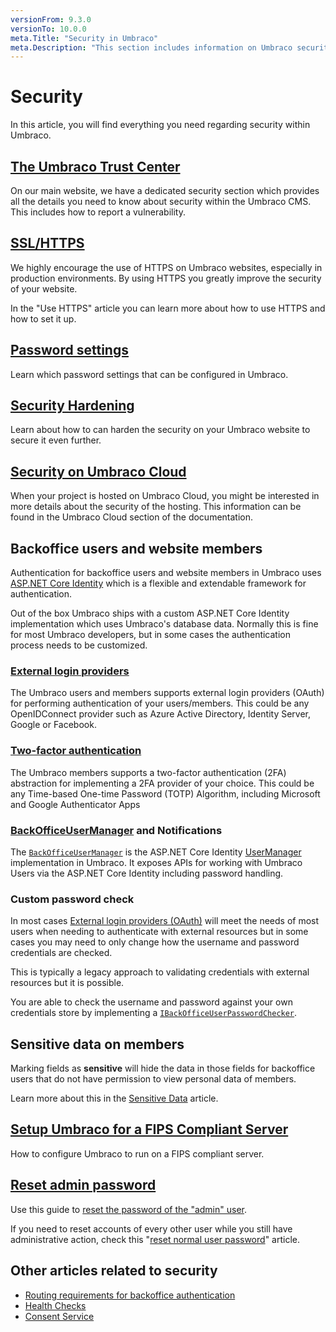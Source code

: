 ```yaml
---
versionFrom: 9.3.0
versionTo: 10.0.0
meta.Title: "Security in Umbraco"
meta.Description: "This section includes information on Umbraco security, its various security options and configuring how authentication & authorization works in Umbraco"
---
```


# Security

In this article, you will find everything you need regarding security within Umbraco.

## [The Umbraco Trust Center](https://umbraco.com/about-us/trust-center/)

On our main website, we have a dedicated security section which provides all the details you need to know about security within the Umbraco CMS. This includes how to report a vulnerability.

## [SSL/HTTPS](use-https.md)

We highly encourage the use of HTTPS on Umbraco websites, especially in production environments. By using HTTPS you greatly improve the security of your website.

In the "Use HTTPS" article you can learn more about how to use HTTPS and how to set it up.

## [Password settings](Security-settings/index.md)

Learn which password settings that can be configured in Umbraco.

## [Security Hardening](Security-hardening/index.md)

Learn about how to can harden the security on your Umbraco website to secure it even further.

## [Security on Umbraco Cloud](../../Umbraco-Cloud/Frequently-Asked-Questions/#security-and-encryption)

When your project is hosted on Umbraco Cloud, you might be interested in more details about the security of the hosting. This information can be found in the Umbraco Cloud section of the documentation.

## Backoffice users and website members

Authentication for backoffice users and website members in Umbraco uses [ASP.NET Core Identity](https://docs.microsoft.com/en-us/aspnet/core/security/authentication/identity) which is a flexible and extendable framework for authentication.

Out of the box Umbraco ships with a custom ASP.NET Core Identity implementation which uses Umbraco's database data. Normally this is fine for most Umbraco developers, but in some cases the authentication process needs to be customized.

### [External login providers](external-login-providers/index.md)

The Umbraco users and members supports external login providers (OAuth) for performing authentication of your users/members.
This could be any OpenIDConnect provider such as Azure Active Directory, Identity Server, Google or Facebook.

### [Two-factor authentication](two-factor-authentication/index.md)

The Umbraco members supports a two-factor authentication (2FA) abstraction for implementing a 2FA provider of your choice.
This could be any Time-based One-time Password (TOTP) Algorithm, including Microsoft and Google Authenticator Apps

### [BackOfficeUserManager](backoffice-user-manager.md) and Notifications

The [`BackOfficeUserManager`](backoffice-user-manager.md) is the ASP.NET Core Identity [UserManager](https://docs.microsoft.com/en-us/dotnet/api/microsoft.aspnetcore.identity.usermanager-1) implementation in Umbraco. It exposes APIs for working with Umbraco Users via the ASP.NET Core Identity including password handling.

### Custom password check

In most cases [External login providers (OAuth)](external-login-providers/index.md) will meet the needs of most users when needing to authenticate with external resources but in some cases you may need to only change how the username and password credentials are checked.

This is typically a legacy approach to validating credentials with external resources but it is possible.

You are able to check the username and password against your own credentials store by implementing a [`IBackOfficeUserPasswordChecker`](custom-password-checker.md).

## Sensitive data on members

Marking fields as **sensitive** will hide the data in those fields for backoffice users that do not have permission to view personal data of members.

Learn more about this in the [Sensitive Data](sensitive-data.md) article.

## [Setup Umbraco for a FIPS Compliant Server](Setup-Umbraco-for-a-Fips-Server/index.md)

How to configure Umbraco to run on a FIPS compliant server.

## [Reset admin password](reset-admin-password.md)

Use this guide to [reset the password of the "admin" user](reset-admin-password.md).

If you need to reset accounts of every other user while you still have administrative action, check this "[reset normal user password](password-reset.md)" article.

## Other articles related to security

* [Routing requirements for backoffice authentication](../Routing/Authorized/)
* [Health Checks](../../Extending/Health-Check/)
* [Consent Service](../Management/Services/ConsentService/)
